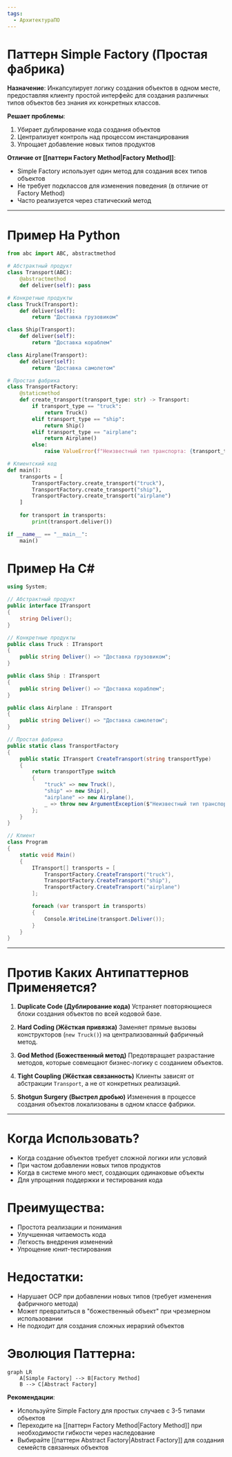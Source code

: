 ```yaml
---
tags:
  - АрхитектураПО
---
```

# Паттерн Simple Factory (Простая фабрика)
**Назначение**: Инкапсулирует логику создания объектов в одном месте, предоставляя клиенту простой интерфейс для создания различных типов объектов без знания их конкретных классов.

**Решает проблемы**:
1. Убирает дублирование кода создания объектов
2. Централизует контроль над процессом инстанцирования
3. Упрощает добавление новых типов продуктов

**Отличие от [[паттерн Factory Method|Factory Method]]**:
- Simple Factory использует один метод для создания всех типов объектов
- Не требует подклассов для изменения поведения (в отличие от Factory Method)
- Часто реализуется через статический метод

---

# Пример На Python
```python
from abc import ABC, abstractmethod

# Абстрактный продукт
class Transport(ABC):
    @abstractmethod
    def deliver(self): pass

# Конкретные продукты
class Truck(Transport):
    def deliver(self):
        return "Доставка грузовиком"

class Ship(Transport):
    def deliver(self):
        return "Доставка кораблем"

class Airplane(Transport):
    def deliver(self):
        return "Доставка самолетом"

# Простая фабрика
class TransportFactory:
    @staticmethod
    def create_transport(transport_type: str) -> Transport:
        if transport_type == "truck":
            return Truck()
        elif transport_type == "ship":
            return Ship()
        elif transport_type == "airplane":
            return Airplane()
        else:
            raise ValueError(f"Неизвестный тип транспорта: {transport_type}")

# Клиентский код
def main():
    transports = [
        TransportFactory.create_transport("truck"),
        TransportFactory.create_transport("ship"),
        TransportFactory.create_transport("airplane")
    ]
    
    for transport in transports:
        print(transport.deliver())

if __name__ == "__main__":
    main()
```

# Пример На C#
```csharp
using System;

// Абстрактный продукт
public interface ITransport
{
    string Deliver();
}

// Конкретные продукты
public class Truck : ITransport
{
    public string Deliver() => "Доставка грузовиком";
}

public class Ship : ITransport
{
    public string Deliver() => "Доставка кораблем";
}

public class Airplane : ITransport
{
    public string Deliver() => "Доставка самолетом";
}

// Простая фабрика
public static class TransportFactory
{
    public static ITransport CreateTransport(string transportType)
    {
        return transportType switch
        {
            "truck" => new Truck(),
            "ship" => new Ship(),
            "airplane" => new Airplane(),
            _ => throw new ArgumentException($"Неизвестный тип транспорта: {transportType}")
        };
    }
}

// Клиент
class Program
{
    static void Main()
    {
        ITransport[] transports = [
            TransportFactory.CreateTransport("truck"),
            TransportFactory.CreateTransport("ship"),
            TransportFactory.CreateTransport("airplane")
        ];

        foreach (var transport in transports)
        {
            Console.WriteLine(transport.Deliver());
        }
    }
}
```

---

# Против Каких Антипаттернов Применяется?
1. **Duplicate Code (Дублирование кода)**
   Устраняет повторяющиеся блоки создания объектов по всей кодовой базе.

2. **Hard Coding (Жёсткая привязка)**
   Заменяет прямые вызовы конструкторов (`new Truck()`) на централизованный фабричный метод.

3. **God Method (Божественный метод)**
   Предотвращает разрастание методов, которые совмещают бизнес-логику с созданием объектов.

4. **Tight Coupling (Жёсткая связанность)**
   Клиенты зависят от абстракции `Transport`, а не от конкретных реализаций.

5. **Shotgun Surgery (Выстрел дробью)**
   Изменения в процессе создания объектов локализованы в одном классе фабрики.

---

# Когда Использовать?
- Когда создание объектов требует сложной логики или условий
- При частом добавлении новых типов продуктов
- Когда в системе много мест, создающих одинаковые объекты
- Для упрощения поддержки и тестирования кода

# Преимущества:
- Простота реализации и понимания
- Улучшенная читаемость кода
- Легкость внедрения изменений
- Упрощение юнит-тестирования

# Недостатки:
- Нарушает OCP при добавлении новых типов (требует изменения фабричного метода)
- Может превратиться в "божественный объект" при чрезмерном использовании
- Не подходит для создания сложных иерархий объектов

# Эволюция Паттерна:
```mermaid
graph LR
    A[Simple Factory] --> B[Factory Method]
    B --> C[Abstract Factory]
```

**Рекомендации**:
- Используйте Simple Factory для простых случаев с 3-5 типами объектов
- Переходите на [[паттерн Factory Method|Factory Method]] при необходимости гибкости через наследование
- Выбирайте [[паттерн Abstract Factory|Abstract Factory]] для создания семейств связанных объектов